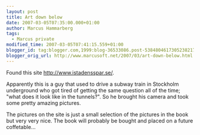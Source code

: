 ```yaml
---
layout: post
title: Art down below
date: 2007-03-05T07:35:00.000+01:00
author: Marcus Hammarberg
tags:
  - Marcus private
modified_time: 2007-03-05T07:41:15.559+01:00
blogger_id: tag:blogger.com,1999:blog-36533086.post-5384804617305238217
blogger_orig_url: http://www.marcusoft.net/2007/03/art-down-below.html
---
```


Found this site <http://www.istadensspar.se/>.

Apparently this is a guy that used to drive a subway train in Stockholm
underground who got tired of getting the same question all of the time;
"what does it look like in the tunnels?". So he brought his camera and
took some pretty amazing pictures.

The pictures on the site is just a small selection of the pictures in
the book but very very nice. The book will probably be bought and placed
on a future coffetable...
